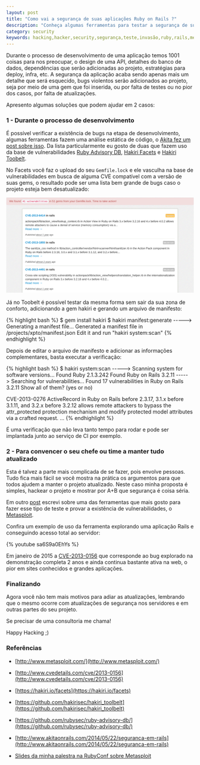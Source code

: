 ```yaml
---
layout: post
title: "Como vai a segurança de suas aplicações Ruby on Rails ?"
description: "Conheça algumas ferramentas para testar a segurança de suas aplicações rails"
category: security
keywords: hacking,hacker,security,segurança,teste,invasão,ruby,rails,metasploit,hakiri
---
```


Durante o processo de desenvolvimento de uma aplicação temos 1001 coisas
para nos preocupar, o design de uma API, detalhes do banco de dados, 
dependências que serão adicionadas ao projeto, estratégias para deploy, 
infra, etc. A segurança da aplicação acaba sendo apenas mais um detalhe 
que será esquecido, bugs violentos serão adicionados ao projeto, seja 
por meio de uma gem que foi inserida, ou por falta de testes ou no pior 
dos casos, por falta de atualizações.

Apresento algumas soluções que podem ajudar em 2 casos:

### 1 - Durante o processo de desenvolvimento

É possível verificar a existência de bugs na etapa de desenvolvimento,
algumas ferramentas fazem uma análise estática de código, o [Akita fez um
post sobre isso](http://www.akitaonrails.com/2014/05/22/seguranca-em-rails). Da lista particularmente eu gosto de duas que fazem uso da
base de vulnerabilidades [Ruby Advisory DB](https://github.com/rubysec/ruby-advisory-db/), [Hakiri Facets](https://hakiri.io/facets) e [Hakiri Toobelt](https://github.com/hakirisec/hakiri_toolbelt).

No Facets você faz o upload do seu `Gemfile.lock` e ele vasculha na base de
vulnerabilidades em busca de alguma CVE compatível com a versão de suas gems, o
resultado pode ser uma lista bem grande de bugs caso o projeto esteja bem desatualizado:

![Hakiri Facets result](/images/hakiri.png)

Já no Toobelt é possível testar da mesma forma sem sair da sua zona de conforto,
adicionando a gem hakiri e gerando um arquivo de manifesto:

{% highlight bash %}
$ gem install hakiri
$ hakiri manifest:generate
-----> Generating a manifest file...
       Generated a manifest file in /projects/xpto/manifest.json
       Edit it and run "hakiri system:scan"
{% endhighlight %}

Depois de editar o arquivo de manifesto e adicionar as informações complementares,
basta executar a verificação:

{% highlight bash %}
$ hakiri system:scan
-----> Scanning system for software versions...
       Found Ruby 2.1.3.242
       Found Ruby on Rails 3.2.11
-----> Searching for vulnerabilities...
       Found 17 vulnerabilities in Ruby on Rails 3.2.11
      Show all of them? (yes or no)

CVE-2013-0276
ActiveRecord in Ruby on Rails before 2.3.17, 3.1.x before 3.1.11, and
3.2.x before 3.2.12 allows remote attackers to bypass the 
attr_protected protection mechanism and modify protected model 
attributes via a crafted request.
...
{% endhighlight %}

É uma verificação que não leva tanto tempo para rodar e pode ser implantada
junto ao serviço de CI por exemplo.

### 2 - Para convencer o seu chefe ou time a manter tudo atualizado

Esta é talvez a parte mais complicada de se fazer, pois envolve pessoas.
Tudo fica mais fácil se você mostra na prática os argumentos para que todos
ajudem a manter o projeto atualizado. Neste caso minha proposta é simples,
hackear o projeto e mostrar por A+B que segurança é coisa séria.

Em outro [post](http://infoslack.com/security/conheca-o-metasploit-framework/) escrevi sobre uma das ferramentas que mais gosto para 
fazer esse tipo de teste e provar a existência de vulnerabilidades, 
o [Metasploit](http://www.metasploit.com/).

Confira um exemplo de uso da ferramenta explorando uma aplicação Rails
e conseguindo acesso total ao servidor:

{% youtube sa6S9a0EhYs %}

Em janeiro de 2015 a [CVE-2013-0156](http://www.cvedetails.com/cve/2013-0156) que corresponde ao bug explorado 
na demonstração completa 2 anos e ainda continua bastante ativa na web, 
o pior em sites conhecidos e grandes aplicações.

### Finalizando

Agora você não tem mais motivos para adiar as atualizações, lembrando que 
o mesmo ocorre com atualizações de segurança nos servidores e em outras 
partes do seu projeto.

Se precisar de uma consultoria me chama!

Happy Hacking ;)

### Referências

- [http://www.metasploit.com/](http://www.metasploit.com/)

- [http://www.cvedetails.com/cve/2013-0156](http://www.cvedetails.com/cve/2013-0156)

- [https://hakiri.io/facets](https://hakiri.io/facets)

- [https://github.com/hakirisec/hakiri_toolbelt](https://github.com/hakirisec/hakiri_toolbelt)

- [https://github.com/rubysec/ruby-advisory-db/](https://github.com/rubysec/ruby-advisory-db/)

- [http://www.akitaonrails.com/2014/05/22/seguranca-em-rails](http://www.akitaonrails.com/2014/05/22/seguranca-em-rails)

- [Slides da minha palestra na RubyConf sobre Metasploit](http://infoslack.com/rubyconf/)
